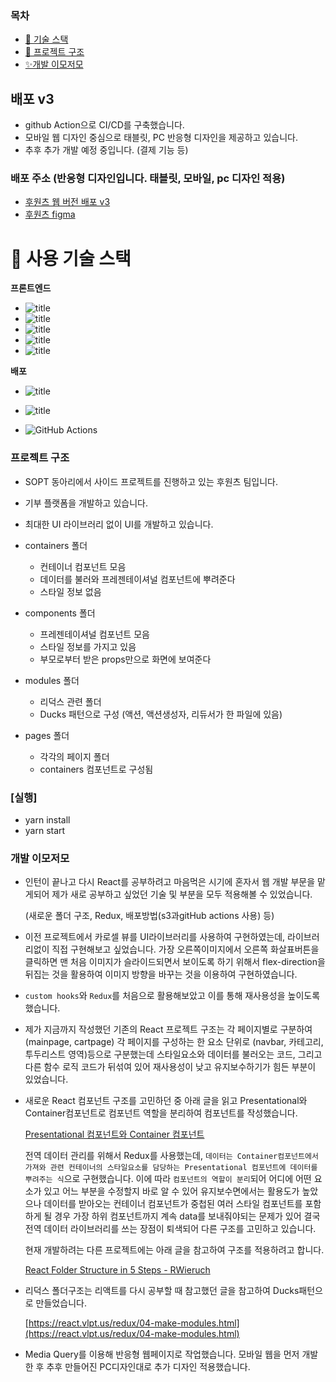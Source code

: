 
### 목차 

- [📑 기술 스택](#-🐶-사용-기술-스택)
- [🎪 프로젝트 구조](#프로젝트-구조)
- [✨개발 이모저모](#-개발-이모저모)

## 배포 v3

- github Action으로 CI/CD를 구축했습니다.
- 모바일 웹 디자인 중심으로 태블릿, PC 반응형 디자인을 제공하고 있습니다.
- 추후 추가 개발 예정 중입니다. (결제 기능 등)

### 배포 주소 (반응형 디자인입니다. 태블릿, 모바일, pc 디자인 적용)

- [후원츠 웹 버전 배포 v3](http://whowants.ga/)
- [후원츠 figma](https://www.figma.com/file/lxwvUaVbH8qkfl3TJvIWpE/%ED%9B%84%EC%9B%90%EC%B8%A0_%EC%99%80%EC%9D%B4%EC%96%B4%ED%94%84%EB%A0%88%EC%9E%84_%EC%9B%B9?node-id=695%3A107)

# 🐶 사용 기술 스택

**프론트엔드**

- ![title](https://img.shields.io/badge/style-%F0%9F%92%85%20styled--components-orange.svg?colorB=daa357&colorA=db748e)
- ![title](https://img.shields.io/badge/-Vanila_javascript-77216F?&logo=javascript&logoColor=white)
- ![title](https://img.shields.io/badge/-React-00CAFF?&logo=React&logoColor=white)
- ![title](https://img.shields.io/badge/-HTML5-E8E8E8?&logo=html5&logoColor=white)
- ![title](https://img.shields.io/badge/logo-test-blueviolet?logo=Redux&logoColor=white)

**배포**

- ![title](https://img.shields.io/badge/-EC2-232F3E?&logo=GitHubActions&logoColor=white)
- ![title](https://img.shields.io/badge/-S3-13FF3D?&logo=Amazon-S3&logoColor=white)

- ![GitHub Actions](https://img.shields.io/endpoint.svg?url=https%3A%2F%2Factions-badge.atrox.dev%2Fatrox%2Fsync-dotenv%2Fbadge)

### 프로젝트 구조

- SOPT 동아리에서 사이드 프로젝트를 진행하고 있는 후원츠 팀입니다.
- 기부 플랫폼을 개발하고 있습니다.
- 최대한 UI 라이브러리 없이 UI를 개발하고 있습니다.

- containers 폴더

  - 컨테이너 컴포넌트 모음
  - 데이터를 불러와 프레젠테이셔널 컴포넌트에 뿌려준다
  - 스타일 정보 없음

- components 폴더

  - 프레젠테이셔널 컴포넌트 모음
  - 스타일 정보를 가지고 있음
  - 부모로부터 받은 props만으로 화면에 보여준다

- modules 폴더

  - 리덕스 관련 폴더
  - Ducks 패턴으로 구성 (액션, 액션생성자, 리듀서가 한 파일에 있음)

- pages 폴더
  - 각각의 페이지 폴더
  - containers 컴포넌트로 구성됨

### [실행]

- yarn install
- yarn start

### 개발 이모저모


- 인턴이 끝나고 다시 React를 공부하려고 마음먹은 시기에 혼자서 웹 개발 부문을 맡게되어 제가 새로 공부하고 싶었던 기술 및 부분을 모두 적용해볼 수 있었습니다. 

    (새로운 폴더 구조, Redux, 배포방법(s3과gitHub actions 사용) 등)

- 이전 프로젝트에서 카로셀 뷰를 UI라이브러리를 사용하여 구현하였는데, 라이브러리없이 직접 구현해보고 싶었습니다. 가장 오른쪽이미지에서 오른쪽 화살표버튼을 클릭하면 맨 처음 이미지가 슬라이드되면서 보이도록 하기 위해서 flex-direction을 뒤집는 것을 활용하여 이미지 방향을 바꾸는 것을 이용하여 구현하였습니다.

- `custom hooks`와 `Redux`를 처음으로 활용해보았고 이를 통해 재사용성을 높이도록 했습니다.
- 제가 지금까지 작성했던 기존의 React 프로젝트 구조는 각 페이지별로 구분하여(mainpage, cartpage) 각 페이지를 구성하는 한 요소 단위로 (navbar, 카테고리, 투두리스트 영역)등으로 구분했는데 스타일요소와 데이터를 불러오는 코드, 그리고 다른 함수 로직 코드가 뒤섞여 있어 재사용성이 낮고 유지보수하기가 힘든 부분이 있었습니다.
- 새로운 React  컴포넌트 구조를 고민하던 중 아래 글을 읽고 Presentational와 Container컴포넌트로 컴포넌트 역할을 분리하여 컴포넌트를 작성했습니다.

    [Presentational 컴포넌트와 Container 컴포넌트](https://redux.vlpt.us/1-2-presentational-and-container-components.html)

  전역 데이터 관리를 위해서 Redux를 사용했는데, `데이터는 Container컴포넌트에서 가져와 관련 컨테이너의 스타일요소를 담당하는 Presentational 컴포넌트에 데이터를 뿌려주는 식`으로 구현했습니다. 이에 따라 `컴포넌트의 역할이 분리`되어 어디에 어떤 요소가 있고 어느 부분을 수정할지 바로 알 수 있어 유지보수면에서는 활용도가 높았으나 데이터를 받아오는 컨테이너 컴포넌트가 중첩된 여러 스타일 컴포넌트를 포함하게 될 경우 가장 하위 컴포넌트까지 계속 data를 보내줘야되는 문제가 있어 결국 전역 데이터 라이브러리를 쓰는 장점이 퇴색되어 다른 구조를 고민하고 있습니다.

  현재 개발하려는 다른 프로젝트에는 아래 글을 참고하여 구조를 적용하려고 합니다.

  [React Folder Structure in 5 Steps - RWieruch](https://www.robinwieruch.de/react-folder-structure)

- 리덕스 폴더구조는 리액트를 다시 공부할 때 참고했던 글을 참고하여 Ducks패턴으로 만들었습니다.

    [https://react.vlpt.us/redux/04-make-modules.html](https://react.vlpt.us/redux/04-make-modules.html)

- Media Query를 이용해 반응형 웹페이지로 작업했습니다. 모바일 웹을 먼저 개발한 후 추후 만들어진 PC디자인대로 추가 디자인 적용했습니다.
